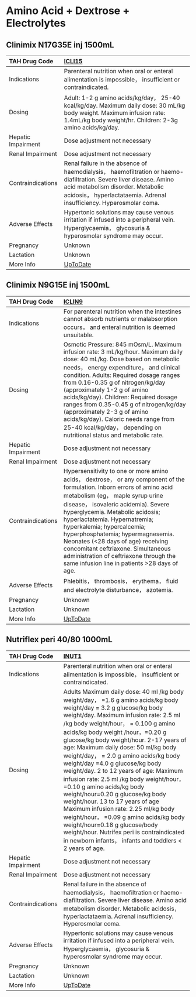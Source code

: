 # Amino Acid + Dextrose + Electrolytes

## Clinimix N17G35E inj 1500mL

| TAH Drug Code      | [ICLI15](https://www.tahsda.org.tw/drugs/hissearch.php?drug_code=ICLI15)                                                                                                                                                       |
|:-------------------|:-------------------------------------------------------------------------------------------------------------------------------------------------------------------------------------------------------------------------------|
| Indications        | Parenteral nutrition when oral or enteral alimentation is impossible， insufficient or contraindicated.                                                                                                                        |
| Dosing             | Adult: 1-2 g amino acids/kg/day， 25-40 kcal/kg/day. Maximum daily dose: 30 mL/kg body weight. Maximum infusion rate: 1.4mL/kg body weight/hr. Children: 2-3g amino acids/kg/day.                                              |
| Hepatic Impairment | Dose adjustment not necessary                                                                                                                                                                                                  |
| Renal Impairment   | Dose adjustment not necessary                                                                                                                                                                                                  |
| Contraindications  | Renal failure in the absence of haemodialysis， haemofiltration or haemo-diafiltration. Severe liver disease. Amino acid metabolism disorder. Metabolic acidosis， hyperlactataemia. Adrenal insufficiency. Hyperosmolar coma. |
| Adverse Effects    | Hypertonic solutions may cause venous irritation if infused into a peripheral vein. Hyperglycaemia， glycosuria & hyperosmolar syndrome may occur.                                                                             |
| Pregnancy          | Unknown                                                                                                                                                                                                                        |
| Lactation          | Unknown                                                                                                                                                                                                                        |
| More Info          | [UpToDate](https://www.uptodate.com/contents/amino-acid-and-dextrose-and-electrolytes-drug-information)                                                                                                                        |

## Clinimix N9G15E inj 1500mL

| TAH Drug Code      | [ICLIN9](https://www.tahsda.org.tw/drugs/hissearch.php?drug_code=ICLIN9)                                                                                                                                                                                                                                                                                                                                                                                                                                         |
|:-------------------|:-----------------------------------------------------------------------------------------------------------------------------------------------------------------------------------------------------------------------------------------------------------------------------------------------------------------------------------------------------------------------------------------------------------------------------------------------------------------------------------------------------------------|
| Indications        | For parenteral nutrition when the intestines cannot absorb nutrients or malabsorption occurs， and enteral nutrition is deemed unsuitable.                                                                                                                                                                                                                                                                                                                                                                       |
| Dosing             | Osmotic Pressure: 845 mOsm/L. Maximum infusion rate: 3 mL/kg/hour. Maximum daily dose: 40 mL/kg. Dose based on metabolic needs， energy expenditure， and clinical condition. Adults: Required dosage ranges from 0.16-0.35 g of nitrogen/kg/day (approximately 1-2 g of amino acids/kg/day). Children: Required dosage ranges from 0.35-0.45 g of nitrogen/kg/day (approximately 2-3 g of amino acids/kg/day). Caloric needs range from 25-40 kcal/kg/day， depending on nutritional status and metabolic rate. |
| Hepatic Impairment | Dose adjustment not necessary                                                                                                                                                                                                                                                                                                                                                                                                                                                                                    |
| Renal Impairment   | Dose adjustment not necessary                                                                                                                                                                                                                                                                                                                                                                                                                                                                                    |
| Contraindications  | Hypersensitivity to one or more amino acids， dextrose， or any component of the formulation. Inborn errors of amino acid metabolism (eg， maple syrup urine disease， isovaleric acidemia). Severe hyperglycemia. Metabolic acidosis; hyperlactatemia. Hypernatremia; hyperkalemia; hypercalcemia; hyperphosphatemia; hypermagnesemia. Neonates (<28 days of age) receiving concomitant ceftriaxone. Simultaneous administration of ceftriaxone through the same infusion line in patients >28 days of age.     |
| Adverse Effects    | Phlebitis， thrombosis， erythema， fluid and electrolyte disturbance， azotemia.                                                                                                                                                                                                                                                                                                                                                                                                                                |
| Pregnancy          | Unknown                                                                                                                                                                                                                                                                                                                                                                                                                                                                                                          |
| Lactation          | Unknown                                                                                                                                                                                                                                                                                                                                                                                                                                                                                                          |
| More Info          | [UpToDate](https://www.uptodate.com/contents/amino-acid-and-dextrose-and-electrolytes-drug-information)                                                                                                                                                                                                                                                                                                                                                                                                          |

## Nutriflex peri 40/80 1000mL

| TAH Drug Code      | [INUT1](https://www.tahsda.org.tw/drugs/hissearch.php?drug_code=INUT1)                                                                                                                                                                                                                                                                                                                                                                                                                                                                                                                                                                                                                                                                                                                                                     |
|:-------------------|:---------------------------------------------------------------------------------------------------------------------------------------------------------------------------------------------------------------------------------------------------------------------------------------------------------------------------------------------------------------------------------------------------------------------------------------------------------------------------------------------------------------------------------------------------------------------------------------------------------------------------------------------------------------------------------------------------------------------------------------------------------------------------------------------------------------------------|
| Indications        | Parenteral nutrition when oral or enteral alimentation is impossible， insufficient or contraindicated.                                                                                                                                                                                                                                                                                                                                                                                                                                                                                                                                                                                                                                                                                                                    |
| Dosing             | Adults Maximum daily dose: 40 ml /kg body weight/day， =1.6 g amino acids/kg body weight/day = 3.2 g glucose/kg body weight/day. Maximum infusion rate: 2.5 ml /kg body weight/hour， = 0.100 g amino acids/kg body weight /hour，=0.20 g glucose/kg body weight/hour. 2-17 years of age: Maximum daily dose: 50 ml/kg body weight/day， = 2.0 g amino acids/kg body weight/day =4.0 g glucose/kg body weight/day. 2 to 12 years of age: Maximum infusion rate: 2.5 ml /kg body weight/hour， =0.10 g amino acids/kg body weight/hour=0.20 g glucose/kg body weight/hour. 13 to 17 years of age Maximum infusion rate: 2.25 ml/kg body weight/hour， =0.09 g amino acids/kg body weight/hour=0.18 g glucose/body weight/hour. Nutrifex peri is contraindicated in newborn infants， infants and toddlers < 2 years of age. |
| Hepatic Impairment | Dose adjustment not necessary                                                                                                                                                                                                                                                                                                                                                                                                                                                                                                                                                                                                                                                                                                                                                                                              |
| Renal Impairment   | Dose adjustment not necessary                                                                                                                                                                                                                                                                                                                                                                                                                                                                                                                                                                                                                                                                                                                                                                                              |
| Contraindications  | Renal failure in the absence of haemodialysis， haemofiltration or haemo-diafiltration. Severe liver disease. Amino acid metabolism disorder. Metabolic acidosis， hyperlactataemia. Adrenal insufficiency. Hyperosmolar coma.                                                                                                                                                                                                                                                                                                                                                                                                                                                                                                                                                                                             |
| Adverse Effects    | Hypertonic solutions may cause venous irritation if infused into a peripheral vein. Hyperglycaemia， glycosuria & hyperosmolar syndrome may occur.                                                                                                                                                                                                                                                                                                                                                                                                                                                                                                                                                                                                                                                                         |
| Pregnancy          | Unknown                                                                                                                                                                                                                                                                                                                                                                                                                                                                                                                                                                                                                                                                                                                                                                                                                    |
| Lactation          | Unknown                                                                                                                                                                                                                                                                                                                                                                                                                                                                                                                                                                                                                                                                                                                                                                                                                    |
| More Info          | [UpToDate](https://www.uptodate.com/contents/amino-acid-and-dextrose-and-electrolytes-drug-information)                                                                                                                                                                                                                                                                                                                                                                                                                                                                                                                                                                                                                                                                                                                    |

